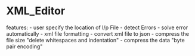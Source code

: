 # XML_Editor
features: - user specify the location of I/p File - detect Errors - solve error automatically - xml file formatting - convert xml file to json - compress the file size "delete whitespaces and indentation" - compress the data "byte pair encoding"
